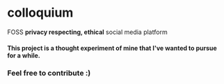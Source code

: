 # colloquium

FOSS **privacy respecting, ethical** social media platform

#### This project is a thought experiment of mine that I've wanted to pursue for a while.

### Feel free to contribute :)
